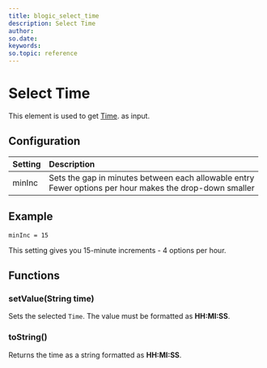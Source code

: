 ```yaml
---
title: blogic_select_time
description: Select Time
author:
so.date:
keywords:
so.topic: reference
---
```


# Select Time

This element is used to get [Time][1]. as input.

## Configuration

| Setting | Description                                                                                                 |
|:--------|:------------------------------------------------------------------------------------------------------------|
| minInc  | Sets the gap in minutes between each allowable entry<br>Fewer options per hour makes the drop-down smaller |

## Example

```crmscript
minInc = 15
```

This setting gives you 15-minute increments - 4 options per hour.

## Functions

### setValue(String time)

Sets the selected `Time`. The value must be formatted as **HH:MI:SS**.

### toString()

Returns the time as a string formatted as **HH:MI:SS**.

<!-- Referenced links -->
[1]: ../../crmscript/datatypes/time-type.md
